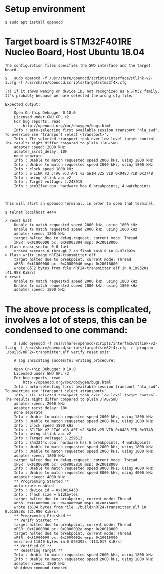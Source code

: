 # Setup environment

	$ sudo apt install openocd

# Target board is STM32F401RE Nucleo Board, Host Ubuntu 18.04

	The configuration files specifies the SWD interface and the target board.

	$	sudo openocd -f /usr/share/openocd/scripts/interface/stlink-v2-1.cfg -f /usr/share/openocd/scripts/target/stm32f4x.cfg

	(!) If it shows waning on device ID, not recognized as a STM32 family. It's probably because we have selected the wrong cfg file.

	Expected output:
		>
		Open On-Chip Debugger 0.10.0
		Licensed under GNU GPL v2
		For bug reports, read
			http://openocd.org/doc/doxygen/bugs.html
		Info : auto-selecting first available session transport "hla_swd". To override use 'transport select <transport>'.
		Info : The selected transport took over low-level target control. The results might differ compared to plain JTAG/SWD
		adapter speed: 2000 kHz
		adapter_nsrst_delay: 100
		none separate
		Info : Unable to match requested speed 2000 kHz, using 1800 kHz
		Info : Unable to match requested speed 2000 kHz, using 1800 kHz
		Info : clock speed 1800 kHz
		Info : STLINK v2 JTAG v33 API v2 SWIM v25 VID 0x0483 PID 0x374B
		Info : using stlink api v2
		Info : Target voltage: 3.248915
		Info : stm32f4x.cpu: hardware has 6 breakpoints, 4 watchpoints



	This will start an openocd terminal, in order to open that terminal:

	$ telnet localhost 4444

	> reset halt                             
		Unable to match requested speed 2000 kHz, using 1800 kHz
		Unable to match requested speed 2000 kHz, using 1800 kHz
		adapter speed: 1800 kHz
		target halted due to debug-request, current mode: Thread 
		xPSR: 0x01000000 pc: 0x08002004 msp: 0x20018000
	> flash erase_sector 0 0 last
		erased sectors 0 through 7 on flash bank 0 in 8.974339s
	> flash write_image nRF24-transmitter.elf
		target halted due to breakpoint, current mode: Thread 
		xPSR: 0x61000000 pc: 0x20000046 msp: 0x20018000
		wrote 8572 bytes from file nRF24-transmitter.elf in 0.199320s (41.998 KiB/s)
	> reset
		Unable to match requested speed 2000 kHz, using 1800 kHz
		Unable to match requested speed 2000 kHz, using 1800 kHz
		adapter speed: 1800 kHz

# The above process is complicated, involves a lot of steps, this can be condensed to one command:

		$ sudo openocd -f /usr/share/openocd/scripts/interface/stlink-v2-1.cfg -f /usr/share/openocd/scripts/target/stm32f4x.cfg -c 'program ./build/nRF24-transmitter.elf verify reset exit'

		A log indicating successful writing procedure:

		Open On-Chip Debugger 0.10.0
		Licensed under GNU GPL v2
		For bug reports, read
			http://openocd.org/doc/doxygen/bugs.html
		Info : auto-selecting first available session transport "hla_swd". To override use 'transport select <transport>'.
		Info : The selected transport took over low-level target control. The results might differ compared to plain JTAG/SWD
		adapter speed: 2000 kHz
		adapter_nsrst_delay: 100
		none separate
		Info : Unable to match requested speed 2000 kHz, using 1800 kHz
		Info : Unable to match requested speed 2000 kHz, using 1800 kHz
		Info : clock speed 1800 kHz
		Info : STLINK v2 JTAG v33 API v2 SWIM v25 VID 0x0483 PID 0x374B
		Info : using stlink api v2
		Info : Target voltage: 3.259513
		Info : stm32f4x.cpu: hardware has 6 breakpoints, 4 watchpoints
		Info : Unable to match requested speed 2000 kHz, using 1800 kHz
		Info : Unable to match requested speed 2000 kHz, using 1800 kHz
		adapter speed: 1800 kHz
		target halted due to debug-request, current mode: Thread
		xPSR: 0x01000000 pc: 0x08002810 msp: 0x20018000
		Info : Unable to match requested speed 8000 kHz, using 4000 kHz
		Info : Unable to match requested speed 8000 kHz, using 4000 kHz
		adapter speed: 4000 kHz
		** Programming Started **
		auto erase enabled
		Info : device id = 0x10016433
		Info : flash size = 512kbytes
		target halted due to breakpoint, current mode: Thread
		xPSR: 0x61000000 pc: 0x20000046 msp: 0x20018000
		wrote 16384 bytes from file ./build/nRF24-transmitter.elf in 0.615858s (25.980 KiB/s)
		** Programming Finished **
		** Verify Started **
		target halted due to breakpoint, current mode: Thread
		xPSR: 0x61000000 pc: 0x2000002e msp: 0x20018000
		target halted due to breakpoint, current mode: Thread
		xPSR: 0x61000000 pc: 0x2000002e msp: 0x20018000
		verified 11040 bytes in 0.095395s (113.017 KiB/s)
		** Verified OK **
		** Resetting Target **
		Info : Unable to match requested speed 2000 kHz, using 1800 kHz
		Info : Unable to match requested speed 2000 kHz, using 1800 kHz
		adapter speed: 1800 kHz
		shutdown command invoked





			



			



